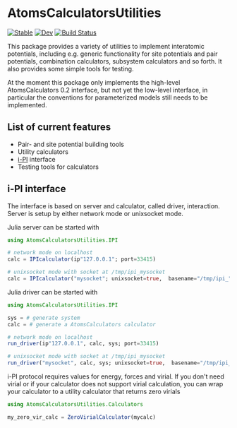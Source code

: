 # AtomsCalculatorsUtilities

[![Stable](https://img.shields.io/badge/docs-stable-blue.svg)](https://juliamolsim.github.io/AtomsCalculatorsUtilities.jl/stable/)
[![Dev](https://img.shields.io/badge/docs-dev-blue.svg)](https://juliamolsim.github.io/AtomsCalculatorsUtilities.jl/dev/)
[![Build Status](https://github.com/juliamolsim/AtomsCalculatorsUtilities.jl/actions/workflows/CI.yml/badge.svg?branch=main)](https://github.com/juliamolsim/AtomsCalculatorsUtilities.jl/actions/workflows/CI.yml?query=branch%3Amain)

This package provides a variety of utilities to implement interatomic potentials, including e.g. generic functionality for site potentials and pair potentials, combination calculators, subsystem calculators and so forth. It also provides some simple tools for testing.

At the moment this package only implements the high-level AtomsCalculators 0.2 interface, but not yet the low-level interface, in particular the conventions for parameterized models still needs to be implemented. 

## List of current features

- Pair- and site potential building tools
- Utility calculators
- [i-PI](https://ipi-code.org) interface
- Testing tools for calculators

## i-PI interface

The interface is based on server and calculator, called driver, interaction.
Server is setup by either network mode or unixsocket mode.

Julia server can be started with

```julia
using AtomsCalculatorsUtilities.IPI

# network mode on localhost 
calc = IPIcalculator(ip"127.0.0.1"; port=33415)

# unixsocket mode with socket at /tmp/ipi_mysocket
calc = IPIcalculator("mysocket"; unixsocket=true,  basename="/tmp/ipi_")
```

Julia driver can be started with

```julia
using AtomsCalculatorsUtilities.IPI

sys = # generate system 
calc = # generate a AtomsCalculators calculator

# network mode on localhost 
run_driver(ip"127.0.0.1", calc, sys; port=33415)

# unixsocket mode with socket at /tmp/ipi_mysocket
run_driver("mysocket", calc, sys; unixsocket=true,  basename="/tmp/ipi_")
```

i-PI protocol requires values for energy, forces and virial.
If you don't need virial or if your calculator does not support virial calculation,
you can wrap your calculator to a utility calculator that returns zero virials

```julia
using AtomsCalculatorsUtilities.Calculators

my_zero_vir_calc = ZeroVirialCalculator(mycalc)
```
